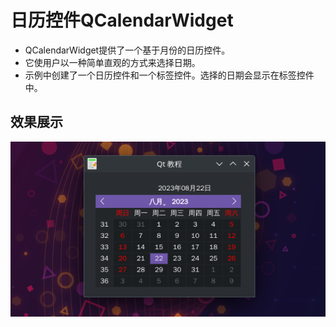 # 日历控件QCalendarWidget
- QCalendarWidget提供了一个基于月份的日历控件。
- 它使用户以一种简单直观的方式来选择日期。
- 示例中创建了一个日历控件和一个标签控件。选择的日期会显示在标签控件中。



## 效果展示
![](./images/2023-08-05_18-10.png)


